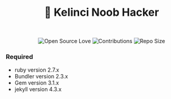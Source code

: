 <div align="center">
<h1 align="center">👋 Kelinci Noob Hacker</h3>
<br />
<p align="center">
<img src="https://firstcontributions.github.io/open-source-badges/badges/open-source-v1/open-source.svg" alt="Open Source Love"/>
<img src="https://img.shields.io/badge/Contributions-welcome-green.svg?style=flat&logo=github" alt="Contributions" />
<img src="https://img.shields.io/github/repo-size/gemarkode/kelinci" alt="Repo Size" />

</p>
</div>

### Required 

- ruby version 2.7.x
- Bundler version 2.3.x
- Gem version 3.1.x
- jekyll version 4.3.x

